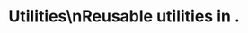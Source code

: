 <!-- Source: /Users/mzahirudeen/playwright-framework-dev/docs-backup/consolidated-docs/docs-docusaurus-docs-docusaurus-docs-utilities.md -->

<!-- Source: /Users/mzahirudeen/playwright-framework/docs/docusaurus/docs/docusaurus/docs/utilities.md -->

# Utilities\nReusable utilities in .
